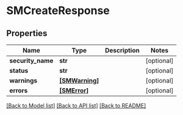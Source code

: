 # SMCreateResponse


## Properties
Name | Type | Description | Notes
------------ | ------------- | ------------- | -------------
**security_name** | **str** |  | [optional] 
**status** | **str** |  | [optional] 
**warnings** | [**[SMWarning]**](SMWarning.md) |  | [optional] 
**errors** | [**[SMError]**](SMError.md) |  | [optional] 

[[Back to Model list]](../README.md#documentation-for-models) [[Back to API list]](../README.md#documentation-for-api-endpoints) [[Back to README]](../README.md)



